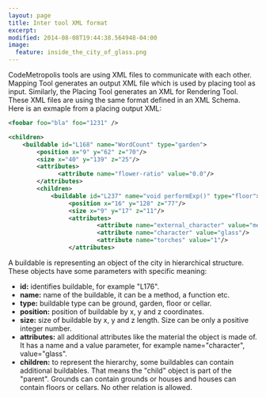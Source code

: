 ```yaml
---
layout: page
title: Inter tool XML format
excerpt: 
modified: 2014-08-08T19:44:38.564948-04:00
image:
  feature: inside_the_city_of_glass.png
---
```


CodeMetropolis tools are using XML files to communicate with each other. Mapping Tool generates an output XML file which is used by placing tool as input. Similarly, the Placing Tool generates an XML for Rendering Tool.
These XML files are using the same format defined in an XML Schema.
Here is an exmaple from a placing output XML:     

~~~xml
<foobar foo="bla" foo="1231" />
~~~


```xml
<children>
    <buildable id="L168" name="WordCount" type="garden">
        <position x="9" y="62" z="70"/>
        <size x="40" y="139" z="25"/>
        <attributes>
              <attribute name="flower-ratio" value="0.0"/>
        </attributes>
        <children>
            <buildable id="L237" name="void performExp()" type="floor">
                 <position x="16" y="128" z="77"/>
                 <size x="9" y="17" z="11"/>
                 <attributes>
                         <attribute name="external_character" value="metal"/>
                         <attribute name="character" value="glass"/>
                         <attribute name="torches" value="1"/>
                 </attributes>
```   
 
A buildable is representing an object of the city in hierarchical structure. These objects have some parameters with specific meaning:        
* **id:** identifies buildable, for example "L176". 
* **name:** name of the buildable, it can be a method, a function etc. 
* **type:** buildable type can be ground, garden, floor or cellar.
* **position:** position of buildable by x, y and z coordinates.
* **size:** size of buildable by x, y and z length. Size can be only a positive integer number.  
* **attributes:** all additional attributes like the material the object is made of. It has a name and a value parameter, for example name="character", value="glass".  
* **children:** to represent the hierarchy, some buildables can contain additional buildables. That means the "child" object is part of the "parent". Grounds can contain grounds or houses and houses can contain floors or cellars. No other relation is allowed.
